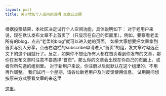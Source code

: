 ```yaml
---
layout: post
title: 关于增加个人空间的说明 文章已过期
---
```


根据投票结果，本社区决定试行个人空间功能，具体说明如下：  对于老用户来说，现在默认发布文章不上首页了（只显示在自己的页面里）。例如，要察看老孟所有的blog，点击“老孟的blog”就可以进入她的页面。  如果大家想要把文章拿到首页与别人分享，点击右边栏的subscribe申请进入“首页”的组，发文章时勾选正文下的这个组就行了。反之，如果你不想让所有人都在首页看到你发布的文章，那你在发布文章时注意不要选择“首页”。那么你的文章会出现在你自己的页面上，或者你所勾选的组别里。  对于新用户来说，你注册以后就默认在这个组里的，不用再作调整。  我们试行一个星期，请各位新老用户及时反馈使用信息。  试用期间想按原来方式察看文章的来这里

[这里](http://www.francaisblog.com.cn/node/)。

